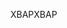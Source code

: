 <span data-ttu-id="eba23-101">XBAP</span><span class="sxs-lookup"><span data-stu-id="eba23-101">XBAP</span></span>